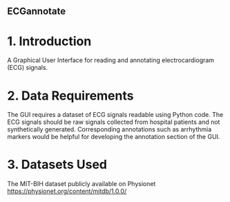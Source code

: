 
## ECGannotate

# 1. Introduction

A Graphical User Interface for reading and annotating electrocardiogram (ECG) signals. 

# 2. Data Requirements

The GUI requires a dataset of ECG signals readable using Python code. The ECG signals should be raw signals collected from hospital patients and not synthetically generated. Corresponding annotations such as arrhythmia markers would be helpful for developing the annotation section of the GUI.

# 3. Datasets Used

The MIT-BIH dataset publicly available on Physionet https://physionet.org/content/mitdb/1.0.0/


